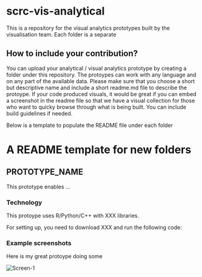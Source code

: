 # scrc-vis-analytical


This is a repository for the visual analytics prototypes built by the visualisation team. Each folder is a separate 

## How to include your contribution?

You can upload your analytical / visual analytics prototype by creating a folder under this repository. The protoypes can work with any language and on any part of the available data. Please make sure that you choose a short but descriptive name and include a short readme.md file to describe the protoype. If your code produced visuals, it would be great if you can embed a screenshot in the readme file so that we have a visual collection for those who want to quicky browse through what is being built. You can include build guidelines if needed. 

Below is a template to populate the README file under each folder


# A README template for new folders

## PROTOTYPE_NAME 

This prototype enables ...

### Technology

This protoype uses R/Python/C++ with XXX libraries.

For setting up, you need to download XXX and run the following code:

### Example screenshots

Here is my great protoype doing some 

![Screen-1](/images/screenshot.png)

